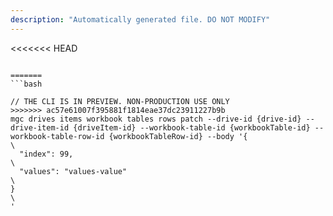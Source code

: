 ```yaml
---
description: "Automatically generated file. DO NOT MODIFY"
---
```


<<<<<<< HEAD
```cli

=======
```bash

// THE CLI IS IN PREVIEW. NON-PRODUCTION USE ONLY
>>>>>>> ac57e61007f395881f1814eae37dc23911227b9b
mgc drives items workbook tables rows patch --drive-id {drive-id} --drive-item-id {driveItem-id} --workbook-table-id {workbookTable-id} --workbook-table-row-id {workbookTableRow-id} --body '{\
  "index": 99,\
  "values": "values-value"\
}\
'

```